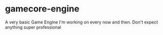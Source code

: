 # gamecore-engine
A very basic Game Engine I'm working on every now and then. Don't expect anything super professional
